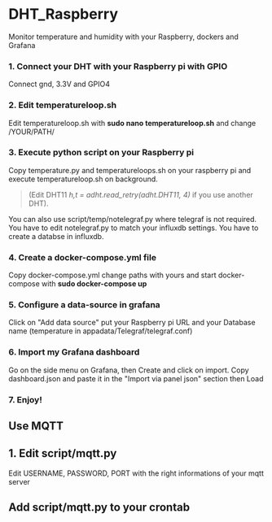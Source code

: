 # DHT_Raspberry
Monitor temperature and humidity with your Raspberry, dockers and Grafana

### 1. Connect your DHT with your Raspberry pi with GPIO

Connect gnd, 3.3V and GPIO4

### 2. Edit temperatureloop.sh

Edit temperatureloop.sh with **sudo nano temperatureloop.sh** and change /YOUR/PATH/


### 3. Execute python script on your Raspberry pi

Copy temperature.py and temperatureloops.sh on your raspberry pi and execute temperatureloop.sh on background.
>(Edit DHT11 <em>h,t = adht.read_retry(adht.DHT11, 4)</em> if you use another DHT). 

You can also use script/temp/notelegraf.py where telegraf is not required. You have to edit notelegraf.py to match your influxdb settings. You have to create a databse in influxdb.


### 4. Create a docker-compose.yml file

Copy docker-compose.yml change paths with yours and start docker-compose with **sudo docker-compose up**

### 5. Configure a data-source in grafana

Click on "Add data source" put your Raspberry pi URL and your Database name (temperature in appadata/Telegraf/telegraf.conf)

### 6. Import my Grafana dashboard

Go on the side menu on Grafana, then Create and click on import. Copy dashboard.json and paste it in the "Import via panel json" section then Load

### 7. Enjoy!

## Use MQTT

## 1. Edit script/mqtt.py

Edit USERNAME, PASSWORD, PORT with the right informations of your mqtt server

## Add script/mqtt.py to your crontab

